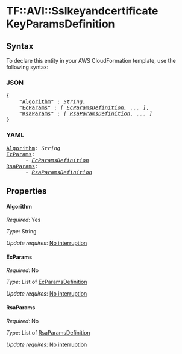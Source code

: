 # TF::AVI::Sslkeyandcertificate KeyParamsDefinition

## Syntax

To declare this entity in your AWS CloudFormation template, use the following syntax:

### JSON

<pre>
{
    "<a href="#algorithm" title="Algorithm">Algorithm</a>" : <i>String</i>,
    "<a href="#ecparams" title="EcParams">EcParams</a>" : <i>[ <a href="ecparamsdefinition.md">EcParamsDefinition</a>, ... ]</i>,
    "<a href="#rsaparams" title="RsaParams">RsaParams</a>" : <i>[ <a href="rsaparamsdefinition.md">RsaParamsDefinition</a>, ... ]</i>
}
</pre>

### YAML

<pre>
<a href="#algorithm" title="Algorithm">Algorithm</a>: <i>String</i>
<a href="#ecparams" title="EcParams">EcParams</a>: <i>
      - <a href="ecparamsdefinition.md">EcParamsDefinition</a></i>
<a href="#rsaparams" title="RsaParams">RsaParams</a>: <i>
      - <a href="rsaparamsdefinition.md">RsaParamsDefinition</a></i>
</pre>

## Properties

#### Algorithm

_Required_: Yes

_Type_: String

_Update requires_: [No interruption](https://docs.aws.amazon.com/AWSCloudFormation/latest/UserGuide/using-cfn-updating-stacks-update-behaviors.html#update-no-interrupt)

#### EcParams

_Required_: No

_Type_: List of <a href="ecparamsdefinition.md">EcParamsDefinition</a>

_Update requires_: [No interruption](https://docs.aws.amazon.com/AWSCloudFormation/latest/UserGuide/using-cfn-updating-stacks-update-behaviors.html#update-no-interrupt)

#### RsaParams

_Required_: No

_Type_: List of <a href="rsaparamsdefinition.md">RsaParamsDefinition</a>

_Update requires_: [No interruption](https://docs.aws.amazon.com/AWSCloudFormation/latest/UserGuide/using-cfn-updating-stacks-update-behaviors.html#update-no-interrupt)

